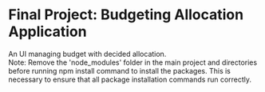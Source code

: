 # Final Project: Budgeting Allocation Application
An UI managing budget with decided allocation.</br>
Note: Remove the 'node_modules' folder in the main project and directories before running npm install command to install the packages. This is necessary to ensure that all package installation commands run correctly.